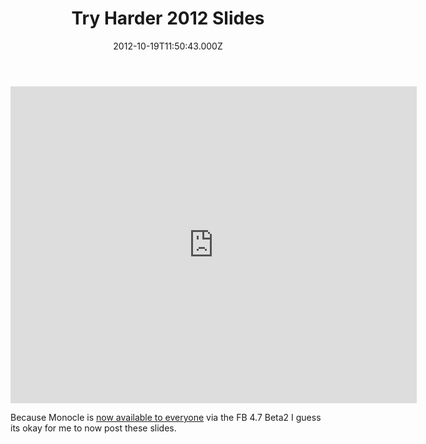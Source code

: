 ﻿---
coverImage: /images/fallback-post-header.png
date: '2012-10-19T11:50:43.000Z'
tags:
  - adobe
  - as3
  - monocle
  - profile
  - slides
  - talk
  - tool
  - tryharder
title: Try Harder 2012 Slides
oldUrl: /misc/try-harder-2012-slides
---

<iframe src="https://docs.google.com/presentation/embed?id=1EMDVeGVqHXAMn9IwPO-7a1Z0bMbIeVSGweL4hLQat4c&start=false&loop=false&delayms=3000" frameborder="0" width="650" height="507" allowfullscreen="true" mozallowfullscreen="true" webkitallowfullscreen="true"></iframe>

Because Monocle is [now available to everyone](https://www.bytearray.org/?p=4858) via the FB 4.7 Beta2 I guess its okay for me to now post these slides.
